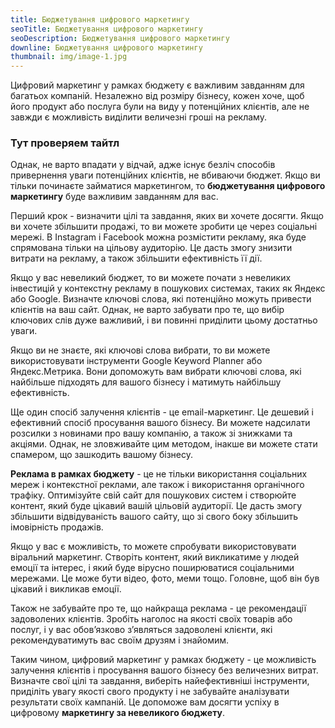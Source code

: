 ```yaml
---
title: Бюджетування цифрового маркетингу
seoTitle: Бюджетування цифрового маркетингу
seoDescription: Бюджетування цифрового маркетингу
downline: Бюджетування цифрового маркетингу
thumbnail: img/image-1.jpg
---
```

Цифровий маркетинг у рамках бюджету є важливим завданням для багатьох компаній. Незалежно від розміру бізнесу, кожен хоче, щоб його продукт або послуга були на виду у потенційних клієнтів, але не завжди є можливість виділити величезні гроші на рекламу.

### Т﻿ут проверяем тайтл

Однак, не варто впадати у відчай, адже існує безліч способів привернення уваги потенційних клієнтів, не вбиваючи бюджет. Якщо ви тільки починаєте займатися маркетингом, то **бюджетування цифрового маркетингу** буде важливим завданням для вас.

Перший крок - визначити цілі та завдання, яких ви хочете досягти. Якщо ви хочете збільшити продажі, то ви можете зробити це через соціальні мережі. В Instagram і Facebook можна розмістити рекламу, яка буде спрямована тільки на цільову аудиторію. Це дасть змогу знизити витрати на рекламу, а також збільшити ефективність її дії.

Якщо у вас невеликий бюджет, то ви можете почати з невеликих інвестицій у контекстну рекламу в пошукових системах, таких як Яндекс або Google. Визначте ключові слова, які потенційно можуть привести клієнтів на ваш сайт. Однак, не варто забувати про те, що вибір ключових слів дуже важливий, і ви повинні приділити цьому достатньо уваги.

Якщо ви не знаєте, які ключові слова вибрати, то ви можете використовувати інструменти Google Keyword Planner або Яндекс.Метрика. Вони допоможуть вам вибрати ключові слова, які найбільше підходять для вашого бізнесу і матимуть найбільшу ефективність.

Ще один спосіб залучення клієнтів - це email-маркетинг. Це дешевий і ефективний спосіб просування вашого бізнесу. Ви можете надсилати розсилки з новинами про вашу компанію, а також зі знижками та акціями. Однак, не зловживайте цим методом, інакше ви можете стати спамером, що зашкодить вашому бізнесу.

**Реклама в рамках бюджету** - це не тільки використання соціальних мереж і контекстної реклами, але також і використання органічного трафіку. Оптимізуйте свій сайт для пошукових систем і створюйте контент, який буде цікавий вашій цільовій аудиторії. Це дасть змогу збільшити відвідуваність вашого сайту, що зі свого боку збільшить імовірність продажів.

Якщо у вас є можливість, то можете спробувати використовувати віральний маркетинг. Створіть контент, який викликатиме у людей емоції та інтерес, і який буде вірусно поширюватися соціальними мережами. Це може бути відео, фото, меми тощо. Головне, щоб він був цікавий і викликав емоції.

Також не забувайте про те, що найкраща реклама - це рекомендації задоволених клієнтів. Зробіть наголос на якості своїх товарів або послуг, і у вас обов’язково з’являться задоволені клієнти, які рекомендуватимуть вас своїм друзям і знайомим.

Таким чином, цифровий маркетинг у рамках бюджету - це можливість залучення клієнтів і просування вашого бізнесу без величезних витрат. Визначте свої цілі та завдання, виберіть найефективніші інструменти, приділіть увагу якості свого продукту і не забувайте аналізувати результати своїх кампаній. Це допоможе вам досягти успіху в цифровому **маркетингу за невеликого бюджету**.